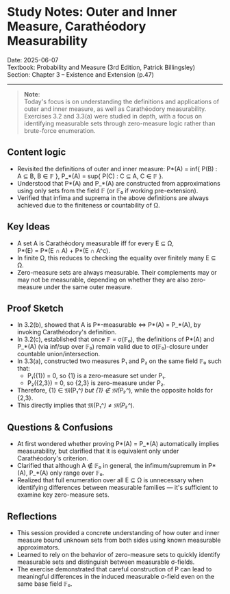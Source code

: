 # Study Notes: Outer and Inner Measure, Carathéodory Measurability

Date: 2025-06-07  
Textbook: Probability and Measure (3rd Edition, Patrick Billingsley)  
Section: Chapter 3 – Existence and Extension (p.47)

---

> **Note**:  
> Today's focus is on understanding the definitions and applications of outer and inner measure, as well as Carathéodory measurability. Exercises 3.2 and 3.3(a) were studied in depth, with a focus on identifying measurable sets through zero-measure logic rather than brute-force enumeration.

## Content logic

- Revisited the definitions of outer and inner measure:
  P*(A) = inf{ P(B) : A ⊆ B, B ∈ 𝔽 },
  P_*(A) = sup{ P(C) : C ⊆ A, C ∈ 𝔽 }.
- Understood that P*(A) and P_*(A) are constructed from approximations using only sets from the field 𝔽 (or 𝔽₀ if working pre-extension).
- Verified that infima and suprema in the above definitions are always achieved due to the finiteness or countability of Ω.

## Key Ideas

- A set A is Carathéodory measurable iff for every E ⊆ Ω,  
  P*(E) = P*(E ∩ A) + P*(E ∩ A^c).
- In finite Ω, this reduces to checking the equality over finitely many E ⊆ Ω.
- Zero-measure sets are always measurable. Their complements may or may not be measurable, depending on whether they are also zero-measure under the same outer measure.

## Proof Sketch

- In 3.2(b), showed that A is P*-measurable ⇔ P*(A) = P_*(A), by invoking Carathéodory's definition.
- In 3.2(c), established that once 𝔽 = σ(𝔽₀), the definitions of P*(A) and P_*(A) (via inf/sup over 𝔽₀) remain valid due to σ(𝔽₀)-closure under countable union/intersection.
- In 3.3(a), constructed two measures P₁ and P₂ on the same field 𝔽₀ such that:
  - P₁({1}) = 0, so {1} is a zero-measure set under P₁.
  - P₂({2,3}) = 0, so {2,3} is zero-measure under P₂.
- Therefore, {1} ∈ 𝔐(P₁^*) but {1} ∉ 𝔐(P₂^*), while the opposite holds for {2,3}.
- This directly implies that 𝔐(P₁^*) ≠ 𝔐(P₂^*).

## Questions & Confusions

- At first wondered whether proving P*(A) = P_*(A) automatically implies measurability, but clarified that it is equivalent only under Carathéodory's criterion.
- Clarified that although A ∉ 𝔽₀ in general, the infimum/supremum in P*(A), P_*(A) only range over 𝔽₀.
- Realized that full enumeration over all E ⊆ Ω is unnecessary when identifying differences between measurable families — it's sufficient to examine key zero-measure sets.

## Reflections

- This session provided a concrete understanding of how outer and inner measure bound unknown sets from both sides using known measurable approximators.
- Learned to rely on the behavior of zero-measure sets to quickly identify measurable sets and distinguish between measurable σ-fields.
- The exercise demonstrated that careful construction of P can lead to meaningful differences in the induced measurable σ-field even on the same base field 𝔽₀.
